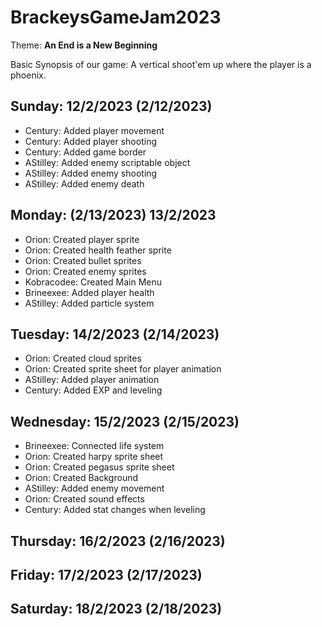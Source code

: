 # BrackeysGameJam2023

Theme: **An End is a New Beginning**

Basic Synopsis of our game: A vertical shoot'em up where the player is a phoenix.

## Sunday: 12/2/2023 (2/12/2023)
- Century: Added player movement
- Century: Added player shooting
- Century: Added game border
- AStilley: Added enemy scriptable object
- AStilley: Added enemy shooting
- AStilley: Added enemy death
## Monday: (2/13/2023) 13/2/2023
- Orion: Created player sprite
- Orion: Created health feather sprite
- Orion: Created bullet sprites
- Orion: Created enemy sprites
- Kobracodee: Created Main Menu
- Brineexee: Added player health
- AStilley: Added particle system
## Tuesday: 14/2/2023 (2/14/2023) 
- Orion: Created cloud sprites
- Orion: Created sprite sheet for player animation
- AStilley: Added player animation
- Century: Added EXP and leveling
## Wednesday: 15/2/2023 (2/15/2023) 
- Brineexee: Connected life system
- Orion: Created harpy sprite sheet
- Orion: Created pegasus sprite sheet
- Orion: Created Background
- AStilley: Added enemy movement
- Orion: Created sound effects
- Century: Added stat changes when leveling
## Thursday: 16/2/2023 (2/16/2023) 

## Friday: 17/2/2023 (2/17/2023)

## Saturday: 18/2/2023 (2/18/2023) 
